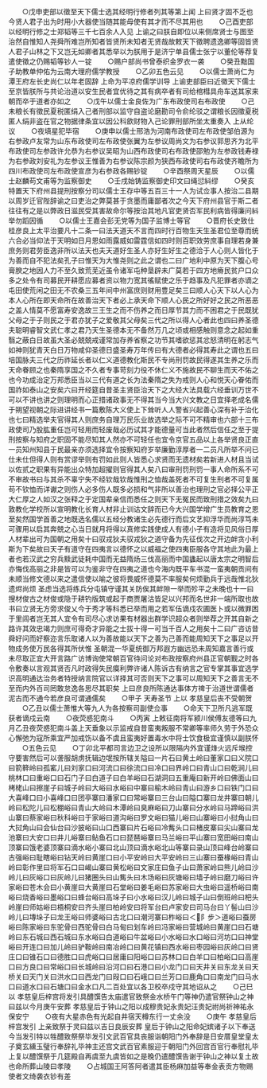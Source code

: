 <!-- { "loadSidebar": true } -->
　　○戊申吏部以徵至天下儒士选其经明行修者列其等第上闻  上曰贤才固不乏也今贤人君子出为时用小大器使当随其能毋使有其才而不尽其用也
　　○己酉吏部以经明行修之士郑韬等三千七百余人入见  上谕之曰朕自即位以来侧席贤士与图至治然自惟知人尧舜所难岂所知者皆贤所未知者无贤哉故敕天下徵聘遗逸卿等固皆贤人君子山林之下又岂无如卿者其悉举以为朕用于是济宁单县儒士张宁以董伦等荐复遣使徵之仍赐韬等钞人一锭
　　○赐户部尚书曾泰织金罗衣一袭
　　○癸丑黜国子助教单仲佑为云南大理府儒学教授
　　○乙卯五色云见
　　○以儒士萧尚仁为潭王府左长史尚仁以年老固辞  上命为平凉府儒学训导  上谕吏部臣曰近徵天下儒士至京皆朕所与共论治道以安生民者宜优待之其有病卒者有司给棺槥具舟车送其家来朝而卒于道者亦如之
　　○戊午以儒士金良佐为广东布政使司右布政使
　　○己未粮长有徵民夏税匿绢入己者刑部以监守自盗论磨勘司令俞纶驳之谓粮长因徵夏税匿人绢非盗在官之物据律条宜以因公科歛财物入己论罪刑部所坐太重奏入  上从纶议
　　○夜填星犯毕宿
　　○庚申以儒士邢浩为河南布政使司左布政使邹伯源为右参政卢友常为山东布政使司左布政使张翼为左参议周尚文为右参议郭思齐为北平布政使司左参政许允恭为右参议吴昭为山西布政使司右布政使邵勉为左参政钱寿禄为右参政刘安礼为左参议王惟善为右参议陈宗颜为狭西布政使司右布政使齐瞻所为四川布政使司左布政使宣彦为右参政各赐钞锭
　　○辛酉祭周天星辰
　　○以儒士赵麟苟文甫等为监察御史
　　○壬戌始铸监察御史印文曰绳愆紏缪
　　○癸亥特置天下府州县提刑按察分司以儒士王存中等五百三十一人为试佥事人按治二县期以周岁迁官陛辞谕之曰吏治之弊莫甚于贪墨而庸鄙者次之今天下府州县官于斯二者往往有之是以弊政日滋民受其害故命尔等按治其地凡官吏贤否军民利病皆得廉问紏举勿蹈因循
　　○以儒士王嘉会彭无党等为国子监博士等官
　　○晋府长史致仕桂彦良上太平治要凡十二条一曰法天道天不言而四时行百物生天生圣君位至尊而统六合必当仰法于天明如日月恩如雨露威如雷霆信如四时则百职效劳庶事自理若身兼庶务则君劳臣逸非所以法天也夫天道好生圣人亦好生好生之德洽于人心则人皆化于为善而自不犯法矣孔子曰惟天为大惟尧则之此之谓也二曰广地利中原为天下腹心号膏腴之地因人力不至久致荒芜近虽令诸军屯种垦辟未广莫若于四方地瘠民贫户口众多之处令有司募民开耕愿应募者资以物力宽其徭赋使之乐于趋事及凡犯罪者亦谪之屯田使荒闲之田无不农桑三五年间中州富庶则财用豊足矣三曰顺人心天下以人心为本人心所在即天命所在故善治天下者必上承天命下顺人心民之所好好之民之所恶恶之盖人情莫不愿富寿安逸故三王生之而不伤养之而日厚节其力而不困君之于民既犹父母之于子则民之于君亦犹子之爱敬其父母矣三代之所以得人心者此也四曰养圣德夫聪明睿智文武仁孝之君乃天生圣德本无不备然万几之顷或相感触则意念之起如重翳之蔽白日故虽大圣必兢兢戒谨常加存养省察之功节其嗜欲惩其忿怒清明在躬志气如神则犹青天白日万物咸仰圣德日盛圣寿万年传曰有大德者必得其寿此之谓也五曰培国脉夫三代之历祚延长者以仁义道德教化斯民不专尚刑罚故民得遂其生养之乐而天命眷顾之也秦隋享国之不久者专事苛刻力役不休仁义不施故民不聊生而天不佑之也今功成治定万邦悉臣当以三代有道之长为法秦隋之失为戒则人心和悦天心眷佑而国祚如泰山之安矣六曰开经筵自昔圣主贤臣治天下之大经大法具载六经垂训万世不可以不讲也讲之则理明而心正措诸政事无不得其当今当大兴文教之日宜择老成名儒于朔望视朝之际进讲经书一篇敷陈大义使上下耸听人人警省兴起善心深有补于治化也七曰精选举夫官得其人则庶务自理万民乐业故选举之际不可不精审也六部十三布政使司乃股肱重任岂可轻用而轻废哉必历试其才能德量可当此者然后信任之至于提刑按察与知府之职固不能尽知其人然亦不可轻任也宜令京官五品以上各举贤良正直一员知州知县于民最亲亦须选择宜令按察知府岁举廉勤淳厚者一二员凡所举不问已仕未仕但得人则有赏谬举则有罚如此则人皆悉心求贤而无遗材矣若新进人材且当试以佐贰之职果有异能出众特加超擢则官得其人矣八曰审刑罚刑罚一事人命所系不可不审故书曰与其杀不辜宁失不经钦哉钦哉惟刑之恤哉盖死者不可复生刑者不可复属苟不钦恤而详谳之则伤人必多伤人既多必损和气非所以善治也理刑之官必择公平正大仁厚之人如汉之张释之于定国辈亲信而悉任之则天下无冤民而致刑措之效矣九曰敦教化学校所以宣明教化长育人材非止训诂文辞而已今大兴国学增广生员教育之恩至矣然国学首善之地既选名儒以五经分教诸生必先德行而后文艺抑浮华而尚淳笃未可骤用以启其奔兢之心当日就月将得以真修实践使成人有德小子有造将见风俗日厚人材辈出可为国朝之用矣十曰驭戎狄夫驭戎狄之道守备为先征伐次之开边衅贪小利斯为下矣故曰天子有道守在四夷言以德怀之以威福之使四夷臣服各守其地此为最上者也若汉武之穷兵黩武徒耗中国而无益隋炀三伐高丽而中国蠭起以唐太宗之明智后亦悔伐高丽之非是皆可以为鉴非守在四夷之道也今海内既平车书混一蛮夷朝贡间有未顺当修文德以来之遣信使以喻之彼将畏威怀德莫不率服矣何烦勤兵于远哉惟北狄遗烬尚烦  圣虑当选将练兵分屯镇守谨其关防俟其衅隙一举而殄平之未晚也十一曰搜材俊古之材俊或隐于耕钓版筑或起于商贾屠沽皆足以兴邦而名世非一端所取也故书曰立贤无方旁求俊乂今于秀才等科悉已举而用之若军伍谪戍农圃医卜或以微罪困于里闾者岂无其人宜令有司尽心求访果有材器出群学识超众者则举荐之开其自新之路许其效忠竭力则庶可得奇才异能之士拔十得一可当千百人之用矣十二曰广咨访昔舜好问而好察迩言乐取诸人以为善故能以天下之善为己善而能周知天下之事足以开物成务使万民各得其所伏惟  圣朝混一华夏统御万邦遐方幽远恐未周知嘉言善行或未尽取正宜大开言路广访博询使常朝百官待问论对布政按察府州县正官朝觐之时各令敷奏以言观其贤否凡时政得失民瘼利弊许诸人陈诉古有纳言之官专掌其事宜选学识高明通达治务者特授纳言院官以详择其可否则天下之事可以周知天下之善言无不至而内外百司罔敢怠逸各思尽其职矣  上曰彦良所陈通达事体方禆于治道世谓儒者泥古而不通今若彦良可谓通儒矣
　　○甲子  天寿圣节  上以  孝慈皇后丧不受朝贺
　　○乙丑以儒士萧惟大等九人为各按察司副使佥事
　　○命天下卫所凡逃军既获者谪戍云南
　　○夜荧惑犯南斗
　　○丙寅  上敕征南将军颍川侯傅友德等曰九月乙丑夜荧惑犯南斗盖上天垂象以示监戒自昔蛮夷叛服不常卿等率师久劳于外恐众心懈弛为寇所乘宜严加戒饬以备不虞且蛮夷好置毒水中将士饮食极宜谨慎以副朕怀
　　○五色云见
　　○丁卯北平都司言边卫之设所以限隔内外宜谨烽火远斥堠控守要害然后可以詟服胡虏抚辑边氓按所辖关隘曰一片石曰黄土岭曰董家口曰义院口曰箭簳岭曰孤窰儿曰刘家口曰河流口曰徐流口曰冷口曰界岭口曰青山口曰乾涧儿曰桃林口曰重峪口曰石门子曰白道子曰白羊峪曰石湖洞曰五重庵曰新开岭曰佛面山曰栲栳山曰擦崖子曰城子岭曰大峪曰水峪曰中寨曰榆木岭曰青山曰游乡口曰铁门口曰大喜峰口曰小喜峰口曰团亭寨曰潘家口曰常峪寨曰三台山曰隘口寨曰龙井寨曰朝儿岭曰松陀儿曰松棚峪曰青山大岭曰木潭岭曰臭麻峪曰刀山寨曰分水岭曰马蹄峪曰洪山寨曰蔡家峪曰秋科峪曰于家峪曰道沟峪曰罗文峪曰猫儿峪曰山寨峪曰小挝角山曰大挝角山曰会仙台曰沙披峪曰山口西寨曰片石峪曰冷觜头口曰楮皮寨曰尖山寨曰龙池寨曰大安口曰井儿峪寨曰鲇鱼石口曰琵琶峪寨曰马兰峪曰平山寨曰宽田峪曰南山顶寨曰饿老婆顶寨曰滴水峪小寨曰北山顶曰滴水峪北山等寨曰录山顶曰峰台岭寨曰古强峪曰耻瞎峪曰钻天岭曰黄崖口曰小平安岭曰大平安岭曰三山寨曰蚕椽峪曰青山岭曰彰作里曰将军石口曰嵑山寨曰黄松峪曰文家庄曰鱼子山曰萧家岭曰熊儿岭曰沙岭儿曰灰峪口曰灰岭儿曰猪圈头曰山觜头曰木场峪曰灰塘峪曰墙子岭曰磨刀峪曰许家峪曰苍木会曰小黄崖曰大黄崖曰石堂峪曰姜毛峪曰苏家峪曰大虫峪曰遥桥峪曰南峪曰烧香峪曰墨峪口曰蜂台峪曰高垛子曰小水峪曰汉儿岭曰城子山曰倒班岭曰杷头岭崖曰师姑峪曰梧桐安曰齐头崖曰柏岭安曰将军台曰卢家安曰司马台曰丫髻山曰沙岭儿曰塼垛子曰龙王峪曰师婆峪曰古北口曰潮河寨曰柞峪曰＜阝步＞道峪曰蚕房峪曰陈家峪曰东驼骨曰西驼骨曰白马甸曰划车岭曰冯家峪曰营城岭曰黄崖口曰石塘岭曰东石城曰西石城曰东水峪曰白道峪曰牛盆峪曰小水峪曰水口峪曰河坊口曰神堂峪曰开连口曰加儿岭曰驴鞍岭曰南冶岭口曰黄花镇曰西水峪曰枣园峪曰灰岭口曰贤庄口曰锥石口曰德胜口曰虎峪口曰居庸曰阳峪口曰苏林口曰白羊口曰柏峪口曰高崖口曰方良口曰常峪口曰长城岭曰沿河口曰石港口曰小龙门口曰天井关曰东龙关曰天桥关曰天门关曰洪水口曰西龙门曰叚口曰石峨口曰兰芳口曰鹿角口曰南龙门曰马水口曰道水口曰石塘口曰金水口凡二百处宜以各卫校卒戍守其地诏从之
　　○己巳以  孝慈皇后梓宫将发引具醴馔告太庙遣官致祭金水桥午门等神仍遣官祭钟山之神曰兹以今月庚午安葬  孝慈皇后于钟山之阳以成穆贵妃永贵妃汪贵妃祔尚祈神祐永保安宁
　　○夜有大星赤色有光起自井宿天樽东行一丈余没
　　○庚午  孝慈皇后梓宫发引  上亲致祭于灵曰兹以吉日良辰安葬  皇后于钟山之阳命妃嫔诸子以下奉送今当发引特以牲醴致祭祭毕发引文武百官具丧服诣朝阳门外奉辞是日安厝皇堂皇太子奠玄纁玉璧行奉辞礼毕神主还宫文武百官素服迎于朝阳门外回宫百官行奉慰礼毕  上复以醴馔祭于几筵殿自再虞至九虞皆如之是晚仍遣醴馔告谢于钟山之神以复土故也命所葬山陵曰孝陵
　　○占城国王阿答阿者遣其臣杨麻加益等奉金表贡方物赐使者文绮袭衣钞有差
